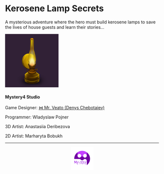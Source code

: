<link rel="stylesheet" type="text/css" href="style.css">
<script src="https://kit.fontawesome.com/2863ef2463.js" crossorigin="anonymous"></script>

# Kerosene Lamp Secrets
A mysterious adventure where the hero must build kerosene lamps to save the lives of house guests and learn their stories…

<i class="fa-solid fa-code fa-fade fa-xs" style="color: #000000;"></i>

<img src="images/Kerosene Lamp.png" width="175" height="175">

#### Mystery4 Studio

Game Designer: [⋈ Mr. Veato (Denys Chebotaiev)](https://mrveato.com)

Programmer: Wladyslaw Pojner

3D Artist: Anastasiia Deribezova

2D Artist: Marharyta Bobukh
***
<p style="text-align:center">
<img style="vertical-align:middle" src="images/Logo.png" width="75" height="75">
</p>

<p style="text-align:center; letter-spacing:10px">
<a href="mailto:someone@yoursite.com"><i class="fa-regular fa-envelope fa-lg" style="color: #000000;"></i></a>
<a href="https://www.facebook.com/klsgame"><i class="fa-brands fa-facebook fa-lg" style="color: #000000;"></i></a>
<a href="https://twitter.com/klsgame"><i class="fa-brands fa-twitter fa-lg" style="color: #000000;"></i></a>
<a href="https://youtube.com/@kls-game"><i class="fa-brands fa-youtube fa-lg" style="color: #000000;"></i></a>
<a href="https://instagram.com/klsgame"><i class="fa-brands fa-instagram fa-lg" style="color: #000000;"></i></a>
<a href="https://www.tiktok.com/@klsgame"><i class="fa-brands fa-tiktok fa-lg" style="color: #000000;"></i></a>
<a href="https://t.me/klsgame"><i class="fa-brands fa-telegram fa-lg" style="color: #000000;"></i></a>
</p>

